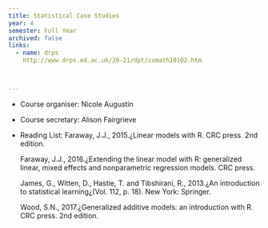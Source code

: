 ```yaml
---
title: Statistical Case Studies
year: 4
semester: Full Year
archived: false
links:
  - name: drps
    http://www.drps.ed.ac.uk/20-21/dpt/cxmath10102.htm



---
```


- Course organiser: Nicole Augustin

- Course secretary: Alison Fairgrieve

- Reading List: Faraway, J.J., 2015.¿Linear models with R. CRC press. 2nd edition. 

   Faraway, J.J., 2016.¿Extending the linear model with R: generalized  linear, mixed effects and nonparametric regression models. CRC press. 

   James, G., Witten, D., Hastie, T. and Tibshirani, R., 2013.¿An  introduction to statistical learning¿(Vol. 112, p. 18). New York:  Springer. 

   Wood, S.N., 2017.¿Generalized additive models: an introduction with R. CRC press. 2nd edition.

